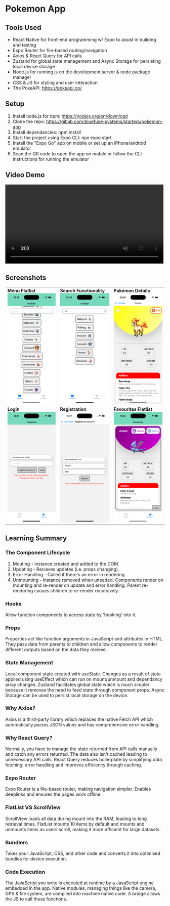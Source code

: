 # Pokemon App

## Tools Used
- React Native for front-end programming w/ Expo to assist in building and testing
- Expo Router for file-based routing/navigation
- Axios & React Query for API calls
- Zustand for global state management and Async Storage for persisting local device storage
- Node.js for running js on the development server & node package manager
- CSS & JS for styling and user interaction
- The PokeAPI: https://pokeapi.co/

## Setup
1. Install node.js for npm: https://nodejs.org/en/download
2. Clone the repo: https://gitlab.com/bluefuse-systems/starters/pokemon-app
3. Install dependancies: npm install
4. Start the project using Expo CLI: npx expo start
5. Install the "Expo Go" app on mobile or set up an iPhone/android emulator
6. Scan the QR code to open the app on mobile or follow the CLI instructions for running the emulator

## Video Demo
<video src="https://github.com/user-attachments/assets/a17ef30f-bc39-45f7-9eac-840fcece1050" width="500" controls></video>

## Screenshots
<table>
  <tr>
    <td><strong>Menu Flatlist</strong><br>
      <img src="docs-images/Simulator Screenshot - iPhone 16 Pro - 2025-07-11 at 09.39.10.png" alt="Menu Screenshot" height="350">
    </td>
    <td><strong>Search Functionality</strong><br>
      <img src="docs-images/Simulator Screenshot - iPhone 16 Pro - 2025-07-11 at 09.39.39.png" alt="Search" height="350">
    </td>
    <td><strong>Pokémon Details</strong><br>
      <img src="docs-images/Simulator Screenshot - iPhone 16 Pro - 2025-07-11 at 09.39.54.png" alt="Details Page" height="350">
    </td>
  </tr>
  <tr>
    <td><strong>Login</strong><br>
      <img src="docs-images/Simulator Screenshot - iPhone 16 Pro - 2025-07-23 at 10.37.50.png" alt="Login Page accepting email and password with validation" height="350">
    </td>
    <td><strong>Registration</strong><br>
      <img src="docs-images/Simulator Screenshot - iPhone 16 Pro - 2025-07-23 at 10.57.24.png" alt="Registration page accepting email, username and password with validation" height="350">
    </td>
    <td><strong>Favourites Flatlist</strong><br>
      <img src="docs-images/Simulator Screenshot - iPhone 16 Pro - 2025-07-23 at 10.58.09.png" alt="Favourites page displaying the user's favourite pokemon using a paged flatlist" height="350">
    </td>
  </tr>
</table>

## Learning Summary
### The Component Lifecycle
1. Mouting - Instance created and added to the DOM.
2. Updating - Recieves updates (i.e. props changing).
4. Error Handling - Called if there's an error in rendering.
3. Unmounting - Instance removed when uneeded.
Components render on mounting and re-render on update and error handling. Parent re-rendering causes children to re-render recursively.
### Hooks
Allow function components to access state by 'hooking' into it.
### Props
Properties act like function arguments in JavaScript and attributes in HTML. They pass data from parents to children and allow components to render different outputs based on the data they recieve.
### State Management
Local component state created with useState. Changes as a result of state applied using useEffect which can run on mount/unmount and dependancy array changes. Zustand facilitates global state which is much simpler because it removes the need to feed state through component props. Async Storage can be used to persist local storage on the device. 
### Why Axios?
Axios is a third-party library which replaces the native Fetch API which automatically parses JSON values and has comprehensive error handling.
### Why React Query?
Normally, you have to manage the state returned from API calls manually and catch any errors returned. The data also isn't cached leading to unnecessary API calls. React Query reduces boilerplate by simplifying data fetching, error handling and improves efficiency through caching.
### Expo Router
Expo Router is a file-based router, making navigation simpler. Enables deeplinks and ensures the pages work offline.
### FlatList VS ScrollView
ScrollView loads all data during mount into the RAM, leading to long retrieval times. FlatList mounts 10 items by default and mounts and unmounts items as users scroll, making it more efficient for large datasets.
### Bundlers
Takes your JavaScript, CSS, and other code and converts it into optimised bundles for device execution.
### Code Execution
The JavaScript you write is executed at runtime by a JavaScript engine embedded in the app. Native modules, managing things like the camera, GPS & file system, are compiled into machine native code. A bridge allows the JS to call these functions.
